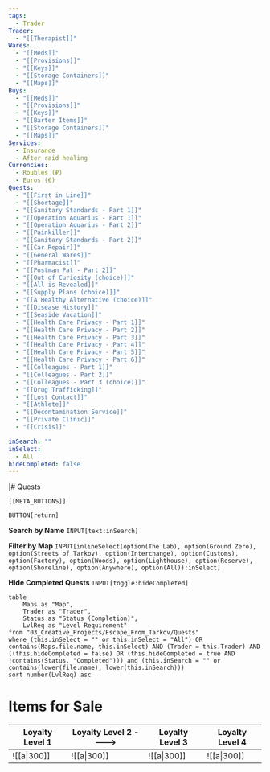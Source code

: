 ```yaml
---
tags:
  - Trader
Trader:
  - "[[Therapist]]"
Wares:
  - "[[Meds]]"
  - "[[Provisions]]"
  - "[[Keys]]"
  - "[[Storage Containers]]"
  - "[[Maps]]"
Buys:
  - "[[Meds]]"
  - "[[Provisions]]"
  - "[[Keys]]"
  - "[[Barter Items]]"
  - "[[Storage Containers]]"
  - "[[Maps]]"
Services:
  - Insurance
  - After raid healing
Currencies:
  - Roubles (₽)
  - Euros (€)
Quests: 
  - "[[First in Line]]"
  - "[[Shortage]]"
  - "[[Sanitary Standards - Part 1]]"
  - "[[Operation Aquarius - Part 1]]"
  - "[[Operation Aquarius - Part 2]]"
  - "[[Painkiller]]"
  - "[[Sanitary Standards - Part 2]]"
  - "[[Car Repair]]"
  - "[[General Wares]]"
  - "[[Pharmacist]]"
  - "[[Postman Pat - Part 2]]"
  - "[[Out of Curiosity (choice)]]"
  - "[[All is Revealed]]"
  - "[[Supply Plans (choice)]]"
  - "[[A Healthy Alternative (choice)]]"
  - "[[Disease History]]"
  - "[[Seaside Vacation]]"
  - "[[Health Care Privacy - Part 1]]"
  - "[[Health Care Privacy - Part 2]]"
  - "[[Health Care Privacy - Part 3]]"
  - "[[Health Care Privacy - Part 4]]"
  - "[[Health Care Privacy - Part 5]]"
  - "[[Health Care Privacy - Part 6]]"
  - "[[Colleagues - Part 1]]"
  - "[[Colleagues - Part 2]]"
  - "[[Colleagues - Part 3 (choice)]]"
  - "[[Drug Trafficking]]"
  - "[[Lost Contact]]"
  - "[[Athlete]]"
  - "[[Decontamination Service]]"
  - "[[Private Clinic]]"
  - "[[Crisis]]"

inSearch: ""
inSelect:
  - All
hideCompleted: false
---
```

|# Quests

```meta-bind-embed
[[META_BUTTONS]]
```
`BUTTON[return]` 

**Search by Name**
`INPUT[text:inSearch]`

**Filter by Map**
`INPUT[inlineSelect(option(The Lab), option(Ground Zero), option(Streets of Tarkov), option(Interchange), option(Customs), option(Factory), option(Woods), option(Lighthouse), option(Reserve), option(Shoreline), option(Anywhere), option(All)):inSelect]`

**Hide Completed Quests**
`INPUT[toggle:hideCompleted]`
```dataview
table 
    Maps as "Map", 
    Trader as "Trader", 
    Status as "Status (Completion)", 
    LvlReq as "Level Requirement"
from "03_Creative_Projects/Escape_From_Tarkov/Quests"
where (this.inSelect = "" or this.inSelect = "All") OR contains(Maps.file.name, this.inSelect) AND (Trader = this.Trader) AND ((this.hideCompleted = false) OR (this.hideCompleted = true AND !contains(Status, "Completed"))) and (this.inSearch = "" or contains(lower(file.name), lower(this.inSearch)))
sort number(LvlReq) asc
```

# Items for Sale

| Loyalty Level 1 | Loyalty Level 2 ----> | Loyalty Level 3 | Loyalty Level 4 |
| --------------- | --------------------- | --------------- | --------------- |
| ![[a\|300]]     | ![[a\|300]]           | ![[a\|300]]     | ![[a\|300]]     |
